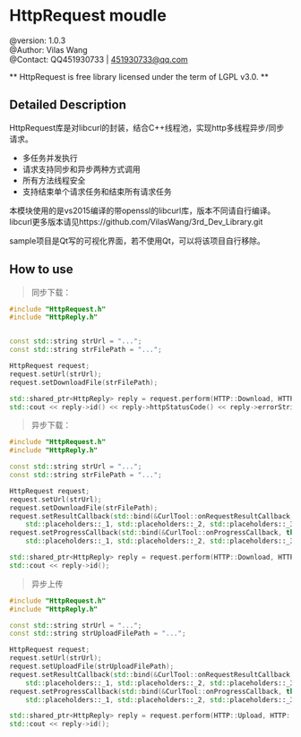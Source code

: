 HttpRequest moudle
======================================================
@version: 1.0.3  
@Author: Vilas Wang  
@Contact: QQ451930733 | 451930733@qq.com  


** HttpRequest is free library licensed under the term of LGPL v3.0. **



## Detailed Description


HttpRequest库是对libcurl的封装，结合C++线程池，实现http多线程异步/同步请求。
- 多任务并发执行
- 请求支持同步和异步两种方式调用
- 所有方法线程安全
- 支持结束单个请求任务和结束所有请求任务

本模块使用的是vs2015编译的带openssl的libcurl库，版本不同请自行编译。 
libcurl更多版本请见https://github.com/VilasWang/3rd_Dev_Library.git
 
sample项目是Qt写的可视化界面，若不使用Qt，可以将该项目自行移除。


## How to use

>同步下载：
> 

```cpp
#include "HttpRequest.h"
#include "HttpReply.h"


const std::string strUrl = "...";
const std::string strFilePath = "...";

HttpRequest request;
request.setUrl(strUrl);
request.setDownloadFile(strFilePath);

std::shared_ptr<HttpReply> reply = request.perform(HTTP::Download, HTTP::Sync);
std::cout << reply->id() << reply->httpStatusCode() << reply->errorString() << reply->readAll() << std::endl;
```

>异步下载：
> 

```cpp
#include "HttpRequest.h"
#include "HttpReply.h"

const std::string strUrl = "...";
const std::string strFilePath = "...";

HttpRequest request;
request.setUrl(strUrl);
request.setDownloadFile(strFilePath);
request.setResultCallback(std::bind(&CurlTool::onRequestResultCallback, this, 
	std::placeholders::_1, std::placeholders::_2, std::placeholders::_3, std::placeholders::_4));
request.setProgressCallback(std::bind(&CurlTool::onProgressCallback, this, 
	std::placeholders::_1, std::placeholders::_2, std::placeholders::_3));

std::shared_ptr<HttpReply> reply = request.perform(HTTP::Download, HTTP::Async);
std::cout << reply->id();
```


>异步上传
>

```cpp
#include "HttpRequest.h"
#include "HttpReply.h"

const std::string strUrl = "...";
const std::string strUploadFilePath = "...";

HttpRequest request;
request.setUrl(strUrl);
request.setUploadFile(strUploadFilePath);
request.setResultCallback(std::bind(&CurlTool::onRequestResultCallback, this, 
	std::placeholders::_1, std::placeholders::_2, std::placeholders::_3, std::placeholders::_4));
request.setProgressCallback(std::bind(&CurlTool::onProgressCallback, this, 
	std::placeholders::_1, std::placeholders::_2, std::placeholders::_3));

std::shared_ptr<HttpReply> reply = request.perform(HTTP::Upload, HTTP::Async);
std::cout << reply->id();
```

